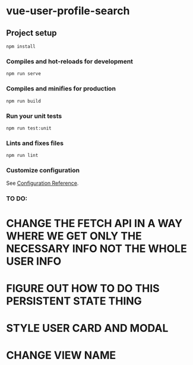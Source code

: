 # vue-user-profile-search

## Project setup
```
npm install
```

### Compiles and hot-reloads for development
```
npm run serve
```

### Compiles and minifies for production
```
npm run build
```

### Run your unit tests
```
npm run test:unit
```

### Lints and fixes files
```
npm run lint
```

### Customize configuration
See [Configuration Reference](https://cli.vuejs.org/config/).

### TO DO: 
# CHANGE THE FETCH API IN A WAY WHERE WE GET ONLY THE NECESSARY INFO NOT THE WHOLE USER INFO
# FIGURE OUT HOW TO DO THIS PERSISTENT STATE THING

# STYLE USER CARD AND MODAL
# CHANGE VIEW NAME


